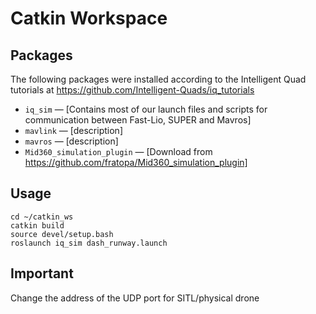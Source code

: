 # Catkin Workspace

## Packages

The following packages were installed according to the Intelligent Quad tutorials at https://github.com/Intelligent-Quads/iq_tutorials

- `iq_sim` — [Contains most of our launch files and scripts for communication between Fast-Lio, SUPER and Mavros]
- `mavlink` — [description]
- `mavros`  — [description]
- `Mid360_simulation_plugin` — [Download from https://github.com/fratopa/Mid360_simulation_plugin]

## Usage

```
cd ~/catkin_ws
catkin build
source devel/setup.bash
roslaunch iq_sim dash_runway.launch
```
## Important

Change the address of the UDP port for SITL/physical drone
